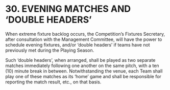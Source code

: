 # 30.  EVENING MATCHES AND ‘DOUBLE HEADERS’

When extreme fixture backlog occurs, the Competition’s Fixtures Secretary, after consultation with the Management Committee, will have the power to schedule evening fixtures, and/or ‘double headers’ if teams have not previously met during the Playing Season.

Such ‘double headers’, when arranged, shall be played as two separate matches immediately following one another on the same pitch, with a ten (10) minute break in between.  Notwithstanding the venue, each Team shall play one of these matches as its ‘home’ game and shall be responsible for reporting the match result, etc., on that basis. 
